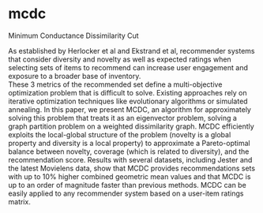 # mcdc
Minimum Conductance Dissimilarity Cut

As established by Herlocker et al and Ekstrand et al, recommender systems that consider diversity and novelty as well as expected ratings when selecting sets of items to recommend can increase user engagement and exposure to a broader base of inventory.  
These 3 metrics of the recommended set define a multi-objective optimization problem that is difficult to solve. Existing approaches rely on iterative optimization techniques like evolutionary algorithms or simulated annealing. In this paper, we present MCDC, an algorithm for approximately solving this problem that treats it as an eigenvector problem, solving a graph partition problem on a weighted dissimilarity graph.
MCDC efficiently exploits the local-global structure of the problem (novelty is a global property and diversity is a local property) to approximate a Pareto-optimal balance between novelty, coverage (which is related to diversity), and the recommendation score. Results with several datasets, including Jester and the latest Movielens data, show that MCDC provides recommendations sets with up to 10\% higher combined geometric mean values and that MCDC is up to an order of magnitude faster than previous methods. MCDC can be easily applied to any recommender system based on a user-item ratings matrix. 
